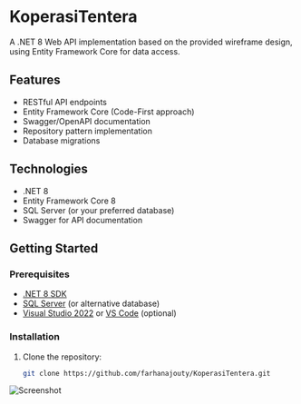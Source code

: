 # KoperasiTentera
A .NET 8 Web API implementation based on the provided wireframe design, using Entity Framework Core for data access.

## Features

- RESTful API endpoints
- Entity Framework Core (Code-First approach)
- Swagger/OpenAPI documentation
- Repository pattern implementation
- Database migrations

## Technologies

- .NET 8
- Entity Framework Core 8
- SQL Server (or your preferred database)
- Swagger for API documentation

## Getting Started

### Prerequisites

- [.NET 8 SDK](https://dotnet.microsoft.com/download/dotnet/8.0)
- [SQL Server](https://www.microsoft.com/en-us/sql-server/sql-server-downloads) (or alternative database)
- [Visual Studio 2022](https://visualstudio.microsoft.com/) or [VS Code](https://code.visualstudio.com/) (optional)

### Installation

1. Clone the repository:
   ```bash
   git clone https://github.com/farhanajouty/KoperasiTentera.git
![Screenshot]([https://user-images.githubusercontent.com/12345678/your-uploaded-image.png](https://github.com/farhanajouty/KoperasiTentera/blob/main/koperasi.jpeg))
